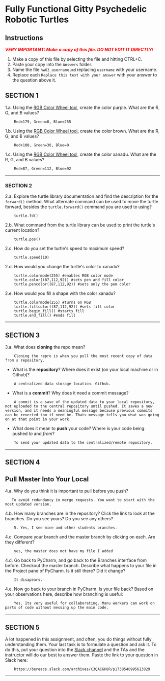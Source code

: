 # Fully Functional Gitty Psychedelic Robotic Turtles

## Instructions

**_<span style="color:red">
    VERY IMPORTANT: Make a copy of this file. DO NOT EDIT IT DIRECTLY!
</span>_**

1. Make a copy of this file by selecting the file and hitting CTRL+C. 
2. Paste your copy into the `Answers` folder.
3. Name the file `hw03_username.md` replacing `username` with your username.
4. Replace each `Replace this text with your answer` with your answer to the question above it.

## SECTION 1

1.a. Using the [RGB Color Wheel tool](https://colorspire.com/rgb-color-wheel/), create the color purple. 
     What are the R, G, and B values?

```
    Red=179, Green=0, Blue=255
```

1.b. Using the [RGB Color Wheel tool](https://colorspire.com/rgb-color-wheel/), create the color brown. 
     What are the R, G, and B values? 

```
    Red+100, Green=30, Blue=0
```

1.c. Using the [RGB Color Wheel tool](https://colorspire.com/rgb-color-wheel/), create the color xanadu. 
     What are the R, G, and B values?

```
    Red=87, Green=112, Blue=92
```

---

### SECTION 2

2.a. Explore the turtle library documentation and find the description for the 
     `forward()` method. What alternate command can be used to move the turtle forward, 
     besides the `turtle.forward()` command you are used to using?

```
    turtle.fd()
```

2.b. What command from the turtle library can be used to print the turtle's current 
   location?
   
```
    turtle.pos()
```

2.c. How do you set the turtle's speed to maximum speed?
   
```
    turtle.speed(10)
```

2.d. How would you change the turtle's color to xanadu? 

```
    turtle.colormode(255) #enables RGB color mode
    turtle.color((87,112,92)) #sets pen and fill color
    turtle.pencolor((87,112,92)) #sets only the pen color
```

2.e. How would you fill a shape with the color xanadu?

```
    turtle.colormode(255) #turns on RGB
    turtle.fillcolor((87,112,92)) #sets fill color
    turtle.begin_fill() #starts fill
    turtle.end_fill() #ends fill
```

---

## SECTION 3

3.a. What does **cloning** the repo mean?

```
    Cloning the repro is when you pull the most recent copy of data from a repository.
```


- What is the **repository**? Where does it exist (on your local machine or in Github)?

```
    A centralized data storage location. Github.
```


- What is a **commit**? Why does it need a commit message?

```
    A commit is a save of the updated data to your local repository, not uploaded to the central repository until pushed. It saves a new version, and it needs a meaningful message because previous commits can be reverted too if need be. Thats message tells you what was going on at that point in your work.
```


- What does it mean to **push** your code? Where is your code being pushed _to_ and _from_?

```
    To send your updated data to the centralized/remote repository.
```

---

## SECTION 4

## Pull Master Into Your Local

4.a. Why do you think it is important to pull before you push?

```
   To avoid redundancy in merge requests. You want to start with the most updated version.
```

4.b. How many branches are in the repository?
     Click the link to look at the branches. Do you see yours? Do you see any others? 

```
    5. Yes, I see mine and other students branches.
```


4.c. Compare your branch and the master branch by clicking on each. Are they different?

```
    yes, the master does not have my file I added
```


4.d. Go back to PyCharm, and go back to the Branches interface from before. Checkout the 
     master branch.
     Describe what happens to your file in the Project pane of PyCharm. Is it still 
     there? Did it change?

```
    It disapears.
```


4.e. Now go back to your branch in PyCharm. Is your file back? Based on your observations
     here, describe how branching is useful:

```
    Yes. Its very useful for collaborating. Manu workers can work on parts of code without messing up the main code.
```

---

## SECTION 5

A lot happened in this assignment, and often, you do things without fully understanding them. Your last task is to 
formulate a question and ask it. To do this, put your question into the [Slack channel](https://bereacs.slack.com/archives/C3QACGH8R) and the TAs and the 
instructor will do our best to answer them. Paste the link to your question in Slack here:

```
    https://bereacs.slack.com/archives/C3QACGH8R/p1738540995613029
```

---